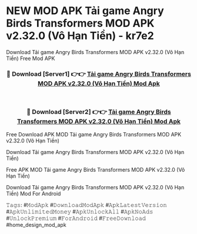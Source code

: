 # NEW MOD APK Tải game Angry Birds Transformers MOD APK v2.32.0 (Vô Hạn Tiền) - kr7e2
Download Tải game Angry Birds Transformers MOD APK v2.32.0 (Vô Hạn Tiền) Free Mod APK

<div align="center">
<h3>🔴 Download [Server1] 👉👉 <a href="https://apk-comot.site?title=Tải_game_Angry_Birds_Transformers_MOD_APK_v2.32.0_(Vô_Hạn_Tiền)">Tải game Angry Birds Transformers MOD APK v2.32.0 (Vô Hạn Tiền) Mod Apk</a></h3><br>

<h3>🔴 Download [Server2] 👉👉 <a href="https://apk-comot.site?title=Tải_game_Angry_Birds_Transformers_MOD_APK_v2.32.0_(Vô_Hạn_Tiền)">Tải game Angry Birds Transformers MOD APK v2.32.0 (Vô Hạn Tiền) Mod Apk</a></h3>
</div>


Free Download APK MOD Tải game Angry Birds Transformers MOD APK v2.32.0 (Vô Hạn Tiền)

Download Tải game Angry Birds Transformers MOD APK v2.32.0 (Vô Hạn Tiền) 

Free APK MOD Tải game Angry Birds Transformers MOD APK v2.32.0 (Vô Hạn Tiền) 

Download Tải game Angry Birds Transformers MOD APK v2.32.0 (Vô Hạn Tiền) Mod For Android

𝚃𝚊𝚐𝚜: #𝙼𝚘𝚍𝙰𝚙𝚔 #𝙳𝚘𝚠𝚗𝚕𝚘𝚊𝚍𝙼𝚘𝚍𝙰𝚙𝚔 #𝙰𝚙𝚔𝙻𝚊𝚝𝚎𝚜𝚝𝚅𝚎𝚛𝚜𝚒𝚘𝚗 #𝙰𝚙𝚔𝚄𝚗𝚕𝚒𝚖𝚒𝚝𝚎𝚍𝙼𝚘𝚗𝚎𝚢 #𝙰𝚙𝚔𝚄𝚗𝚕𝚘𝚌𝚔𝙰𝚕𝚕 #𝙰𝚙𝚔𝙽𝚘𝙰𝚍𝚜 #𝚄𝚗𝚕𝚘𝚌𝚔𝙿𝚛𝚎𝚖𝚒𝚞𝚖 #𝙵𝚘𝚛𝙰𝚗𝚍𝚛𝚘𝚒𝚍 #𝙵𝚛𝚎𝚎𝙳𝚘𝚠𝚗𝚕𝚘𝚊𝚍 #home_design_mod_apk